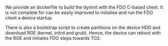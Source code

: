 We provide an dockerfile to build the dyninit with the FDO C-based client. It is not complete for can be easily improved to initialise and run the FDO client a device startup.

There is also a bootstrap script to create partitions on the device HDD and download ROE (kernel, initrd and grub). 
Hence, the device can reboot with the ROE and initiates FDO steps towards TO2.
